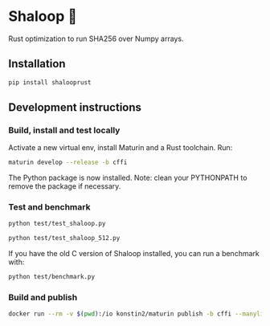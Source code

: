 # Shaloop 🚣‍

Rust optimization to run SHA256 over Numpy arrays.

## Installation

```bash
pip install shalooprust
```

## Development instructions

### Build, install and test locally

Activate a new virtual env, install Maturin and a Rust toolchain. Run:

```bash
maturin develop --release -b cffi
```

The Python package is now installed. Note: clean your PYTHONPATH to remove the package if necessary.

### Test and benchmark

```bash
python test/test_shaloop.py
```

```bash
python test/test_shaloop_512.py
```

If you have the old C version of Shaloop installed, you can run a benchmark with:

```bash 
python test/benchmark.py
```

### Build and publish 

```bash
docker run --rm -v $(pwd):/io konstin2/maturin publish -b cffi --manylinux 2010 -u __token__ -p pypi-your-token
```
